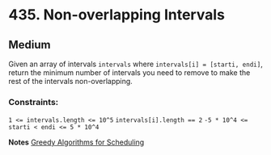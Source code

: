 # 435. Non-overlapping Intervals

## Medium

Given an array of intervals `intervals` where `intervals[i] = [starti, endi]`, return the minimum number of intervals
you need to remove to make the rest of the intervals non-overlapping.

### Constraints:

`1 <= intervals.length <= 10^5`
`intervals[i].length == 2`
`-5 * 10^4 <= starti < endi <= 5 * 10^4`

**Notes** [Greedy Algorithms for Scheduling](https://www.cs.umd.edu/class/fall2017/cmsc451-0101/Lects/lect07-greedy-sched.pdf)
